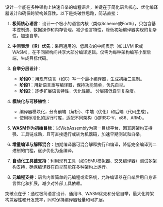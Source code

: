 设计一个能在多种架构上快速自举的编程语言，关键在于简化语言核心、优化编译器设计和确保跨架构兼容性。以下是突破性思路，简洁直接：

1. **极简核心语言**：设计一个极小的语言内核（类似Scheme或Forth），只包含基本控制流、数据操作和内存管理。减少语言特性，降低初始编译器实现的复杂性，加速自举。

2. **中间表示（IR）优先**：采用通用的、低层次的中间表示（如LLVM IR或WASM），在不同架构间共享大部分编译逻辑。仅需为每种架构编写小型后端，生成目标代码。

3. **自举分层设计**：
   - **阶段0**：用现有语言（如C）写一个最小编译器，生成初始二进制。
   - **阶段1**：用新语言重写编译器，保持功能简单，优先自举。
   - **阶段2**：逐步扩展语言特性，优化性能。
   分层降低自举复杂度。

4. **模块化与可移植性**：
   - 编译器模块化，分离前端（解析）、中端（优化）和后端（代码生成）。
   - 使用标准化的运行时库，适配不同架构（如RISC-V、x86、ARM）。

5. **WASM作为初始目标**：以WebAssembly为第一目标平台，因其跨架构支持强、工具链成熟，且可直接运行或转为机器码，加速早期测试和自举。

6. **增量编译与解释混合**：初期编译器可混合解释执行和编译，降低完全编译到二进制的门槛，逐步优化为全编译。

7. **自动化工具链支持**：利用现有工具（如QEMU模拟器、交叉编译器）测试多架构支持，确保编译器在自举前能在多种架构上运行。

8. **元编程支持**：语言内置简单的元编程或宏系统，允许编译器在自举后用自身语言优化和扩展，减少对外部工具依赖。

突破点在于：通过极简语言设计、通用IR、WASM优先和分层自举，最大化跨架构兼容性和开发效率，同时保持编译器轻量和可扩展。
